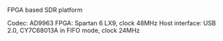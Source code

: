 FPGA based SDR platform

Codec: AD9963
FPGA: Spartan 6 LX9, clock 48MHz
Host interface: USB 2.0, CY7C68013A in FIFO mode, clock 24MHz

